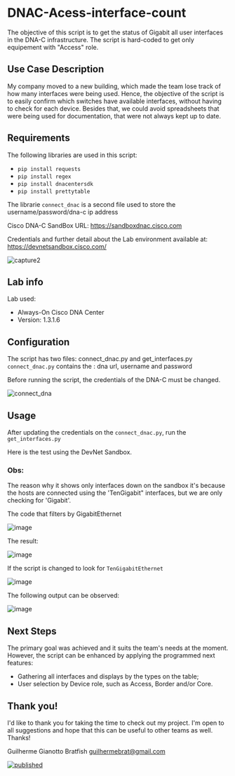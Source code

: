 # DNAC-Acess-interface-count
The objective of this script is to get the status of Gigabit all user interfaces in the DNA-C infrastructure.
The script is hard-coded to get only equipement with "Access" role.

## Use Case Description
My company moved to a new building, which made the team lose track of how many interfaces were being used. Hence, the objective of the script is to easily confirm which switches have available interfaces, without having to check for each device. Besides that, we could avoid spreadsheets that were being used for documentation, that were not always kept up to date.

## Requirements
The following libraries are used in this script:


* `pip install requests`
* `pip install regex`
* `pip install dnacentersdk`
* `pip install prettytable`



The librarie `connect_dnac` is a second file used to store the username/password/dna-c ip address

Cisco DNA-C SandBox URL: https://sandboxdnac.cisco.com

Credentials and further detail about the Lab environment available at: https://devnetsandbox.cisco.com/

![capture2](https://user-images.githubusercontent.com/25211596/97782733-844bac80-1b69-11eb-9e48-6260dda1cd71.PNG)

## Lab info

Lab used:

* Always-On Cisco DNA Center
* Version: 1.3.1.6

## Configuration
The script has two files: connect_dnac.py and get_interfaces.py
`connect_dnac.py` contains the : dna url, username and password
  
Before running the script, the credentials of the DNA-C must be changed.
  
![connect_dna](https://user-images.githubusercontent.com/25211596/97782564-8f520d00-1b68-11eb-81a4-9af60a57939e.PNG)

## Usage
After updating the credentials on the `connect_dnac.py`, run the  `get_interfaces.py`

Here is the test using the DevNet Sandbox.

### Obs: 
The reason why it shows only interfaces down on the sandbox it's because the hosts are connected using the 'TenGigabit" interfaces, but we are only checking for 'Gigabit'.

The code that filters by GigabitEthernet

![image](https://user-images.githubusercontent.com/25211596/97790863-d78e2100-1ba2-11eb-91b5-3020b7c90e7c.png)

The result:

![image](https://user-images.githubusercontent.com/25211596/97790814-546ccb00-1ba2-11eb-9b23-6996c816f0f5.png)

If the script is changed to look for `TenGigabitEthernet` 

![image](https://user-images.githubusercontent.com/25211596/97790833-8c740e00-1ba2-11eb-8148-51265f6a29db.png)

The following output can be observed:

![image](https://user-images.githubusercontent.com/25211596/97790844-9dbd1a80-1ba2-11eb-8687-bfffdb78b5a8.png)

## Next Steps

The primary goal was achieved and it suits the team's needs at the moment. However, the script can be enhanced by applying the programmed next features:

* Gathering all interfaces and displays by the types on the table;
* User selection by Device role, such as Access, Border and/or Core.

## Thank you!
I'd like to thank you for taking the time to check out my project. I'm open to all suggestions and hope that this can be useful to other teams as well.
Thanks!

Guilherme Gianotto Bratfish
guilhermebrat@gmail.com

[![published](https://static.production.devnetcloud.com/codeexchange/assets/images/devnet-published.svg)](https://developer.cisco.com/codeexchange/github/repo/guilhermebrat/DNAC-Acess-interface-count)
